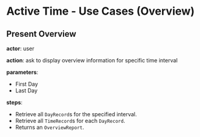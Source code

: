 # Active Time - Use Cases (Overview)

## Present Overview

**actor**: user

**action**: ask to display overview information for specific time interval

**parameters**:

- First Day
- Last Day

**steps**:

- Retrieve all `DayRecord`s for the specified interval.
- Retrieve all `TimeRecord`s for each `DayRecord`.
- Returns an `OverviewReport`.


